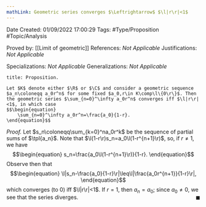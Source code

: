 ```yaml
---
mathLink: Geometric series converges $\Leftrightarrow$ $\l|r\r|<1$
---
```


<div class="topSpace"></div>

Date Created: 01/09/2022 17:00:29
Tags: #Type/Proposition #Topic/Analysis

Proved by: [[Limit of geometric]]
References: <i>Not Applicable</i>
Justifications: <i>Not Applicable</i>

Specializations: <i>Not Applicable</i>
Generalizations: <i>Not Applicable</i>

``` ad-Proposition
title: Proposition.

Let $K$ denote either $\R$ or $\C$ and consider a geometric sequence $a_n\coloneqq a_0r^n$ for some fixed $a_0,r\in K\comp\l\{0\r\}$. Then the geometric series $\sum_{n=0}^\infty a_0r^n$ converges iff $\l|r\r|<1$, in which case
$$\begin{equation}
    \sum_{n=0}^\infty a_0r^n=\frac{a_0}{1-r}.
\end{equation}$$

```

<i>Proof.</i> Let $s_n\coloneqq\sum_{k=0}^na_0r^k$ be the sequence of partial sums of $\tpl{a_n}$. Note that $\l(1-r\r)s_n=a_0\l(1-r^{n+1}\r)$, so, if $r\neq 1$, we have
$$\begin{equation}
    s_n=\frac{a_0\l(1-r^{n+1}\r)}{1-r}.
\end{equation}$$
Observe then that
$$\begin{equation}
    \l|s_n-\frac{a_0}{1-r}\r|\leq\l|\frac{a_0r^{n+1}}{1-r}\r|,
\end{equation}$$
which converges (to $0$) iff $\l|r\r|<1$. If $r=1$, then $a_n=a_0$; since $a_0\neq0$, we see that the series diverges.<span style="float:right;">$\blacksquare$</span>
